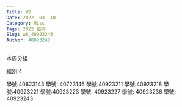 ```yaml
---
Title: W2
Date: 2022- 03- 10
Category: Misc
Tags: 2022 協同
Slug: w6_40923243
Author: 40923243
---
```

本周分組
<!-- PELICAN_END_SUMMARY -->
組別:4

學號:40623143 
學號: 40723146
學號:40923211 
學號:40923218 
學號:40923221 
學號:40923223
學號: 40923227 
學號: 40923238 
學號: 40923243 
